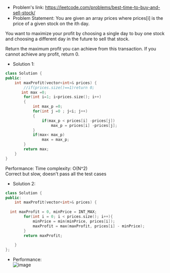 - Problem's link: https://leetcode.com/problems/best-time-to-buy-and-sell-stock/  
- Problem Statement:  You are given an array prices where prices[i] is the price of a given stock on the ith day.

You want to maximize your profit by choosing a single day to buy one stock and choosing a different day in the future to sell that stock.

Return the maximum profit you can achieve from this transaction. If you cannot achieve any profit, return 0.   
- Solution 1:  
```cpp
class Solution {
public:
    int maxProfit(vector<int>& prices) {
        //if(prices.size()==1)return 0;
       int max =0;
        for(int i=1; i<prices.size(); i++)
        {
            int max_p =0;
            for(int j =0 ; j<i; j++)
            {
                if(max_p < prices[i] -prices[j])
                    max_p = prices[i] -prices[j];
            }
            if(max< max_p)
                max = max_p;
        }
        return max;
    }
}
```
Performance: 
Time complexity: O(N^2)  
Correct but slow, doesn't pass all the test cases   


- Solution 2:   

```cpp
class Solution {
public:
    int maxProfit(vector<int>& prices) {
       
  int maxProfit = 0, minPrice = INT_MAX;
		for(int i = 0; i < prices.size(); i++){
			minPrice = min(minPrice, prices[i]);
			maxProfit = max(maxProfit, prices[i] - minPrice);
		}
		return maxProfit;
    
    }
};

```

- Performance:  
![image](https://user-images.githubusercontent.com/64036955/135831816-e884bf54-b2fb-43e1-acd7-04e39cac7b6d.png)
